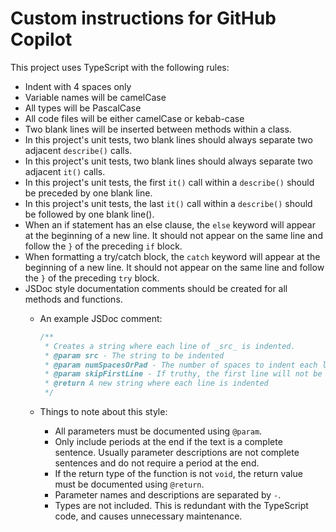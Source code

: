 # Custom instructions for GitHub Copilot

This project uses TypeScript with the following rules:

- Indent with 4 spaces only
- Variable names will be camelCase
- All types will be PascalCase
- All code files will be either camelCase or kebab-case
- Two blank lines will be inserted between methods within a class.
- In this project's unit tests, two blank lines should always separate two
  adjacent `describe()` calls.
- In this project's unit tests, two blank lines should always separate two
  adjacent `it()` calls.
- In this project's unit tests, the first `it()` call within a `describe()`
  should be preceded by one blank line.
- In this project's unit tests, the last `it()` call within a `describe()`
  should be followed by one blank line().
- When an if statement has an else clause, the `else` keyword will appear at the
  beginning of a new line.  It should not appear on the same line and follow the
  `}` of the preceding `if` block.
- When formatting a try/catch block, the `catch` keyword will appear at the
  beginning of a new line.  It should not appear on the same line and follow the
  `}` of the preceding `try` block.
- JSDoc style documentation comments should be created for all methods and functions.
  - An example JSDoc comment:

    ```typescript
    /**
     * Creates a string where each line of _src_ is indented.
     * @param src - The string to be indented
     * @param numSpacesOrPad - The number of spaces to indent each line
     * @param skipFirstLine - If truthy, the first line will not be indented
     * @return A new string where each line is indented
     */
    ```

  - Things to note about this style:

    - All parameters must be documented using `@param`.
    - Only include periods at the end if the text is a complete sentence.
      Usually parameter descriptions are not complete sentences and do not
      require a period at the end.
    - If the return type of the function is not `void`, the return value must
      be documented using `@return`.
    - Parameter names and descriptions are separated by ` - `.
    - Types are not included.  This is redundant with the TypeScript code, and
      causes unnecessary maintenance.
